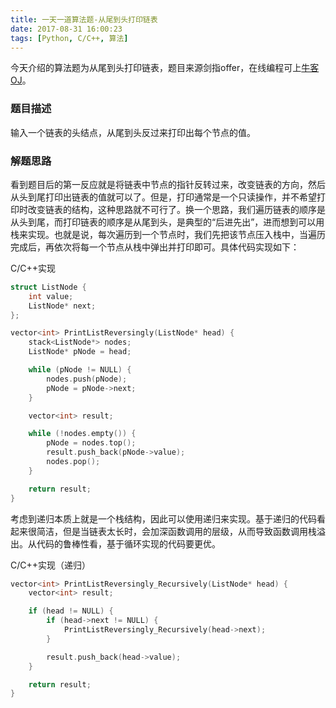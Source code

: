 ```yaml
---
title: 一天一道算法题-从尾到头打印链表
date: 2017-08-31 16:00:23
tags: [Python, C/C++, 算法]
---
```


今天介绍的算法题为从尾到头打印链表，题目来源剑指offer，在线编程可上[牛客OJ](https://www.nowcoder.com/practice/d0267f7f55b3412ba93bd35cfa8e8035?tpId=13&tqId=11156&tPage=1&rp=1&ru=%2Fta%2Fcoding-interviews&qru=%2Fta%2Fcoding-interviews%2Fquestion-ranking)。
<!--more-->

### 题目描述

输入一个链表的头结点，从尾到头反过来打印出每个节点的值。

### 解题思路

看到题目后的第一反应就是将链表中节点的指针反转过来，改变链表的方向，然后从头到尾打印出链表的值就可以了。但是，打印通常是一个只读操作，并不希望打印时改变链表的结构，这种思路就不可行了。换一个思路，我们遍历链表的顺序是从头到尾，而打印链表的顺序是从尾到头，是典型的“后进先出”，进而想到可以用栈来实现。也就是说，每次遍历到一个节点时，我们先把该节点压入栈中，当遍历完成后，再依次将每一个节点从栈中弹出并打印即可。具体代码实现如下：

C/C++实现

``` C
struct ListNode {
    int value;
    ListNode* next;
};

vector<int> PrintListReversingly(ListNode* head) {
    stack<ListNode*> nodes;
    ListNode* pNode = head;

    while (pNode != NULL) {
        nodes.push(pNode);
        pNode = pNode->next;
    }

    vector<int> result;

    while (!nodes.empty()) {
        pNode = nodes.top();
        result.push_back(pNode->value);
        nodes.pop();
    }

    return result;
}
```

考虑到递归本质上就是一个栈结构，因此可以使用递归来实现。基于递归的代码看起来很简洁，但是当链表太长时，会加深函数调用的层级，从而导致函数调用栈溢出。从代码的鲁棒性看，基于循环实现的代码要更优。

C/C++实现（递归）

``` C
vector<int> PrintListReversingly_Recursively(ListNode* head) {
    vector<int> result;

    if (head != NULL) {
        if (head->next != NULL) {
            PrintListReversingly_Recursively(head->next);
        }

        result.push_back(head->value);
    }

    return result;
}
```
